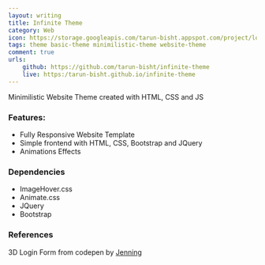 ```yaml
---
layout: writing
title: Infinite Theme
category: Web
icon: https://storage.googleapis.com/tarun-bisht.appspot.com/project/logo_inf8788f1ec01738a37
tags: theme basic-theme minimilistic-theme website-theme
comment: true
urls:
    github: https://github.com/tarun-bisht/infinite-theme
    live: https:/tarun-bisht.github.io/infinite-theme
---
```


Minimilistic Website Theme created with HTML, CSS and JS

### Features:
- Fully Responsive Website Template
- Simple frontend with HTML, CSS, Bootstrap and JQuery
- Animations Effects

### Dependencies
- ImageHover.css
- Animate.css
- JQuery
- Bootstrap

### References
3D Login Form from codepen by [Jenning](https://codepen.io/jenning/pen/RVRYeb)
